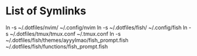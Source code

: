 # List of Symlinks

ln -s ~/.dotfiles/nvim/ ~/.config/nvim
ln -s ~/.dotfiles/fish/ ~/.config/fish
ln -s ~/.dotfiles/tmux/tmux.conf ~/.tmux.conf
ln -s ~/.dotfiles/fish/themes/ayyylmao/fish_prompt.fish ~/.dotfiles/fish/functions/fish_prompt.fish
